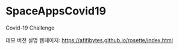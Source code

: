 # SpaceAppsCovid19
Covid-19 Challenge

데모 버전 설명 웹페이지: https://afifibytes.github.io/rosette/index.html
